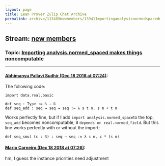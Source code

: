```yaml
---
layout: page
title: Lean Prover Zulip Chat Archive 
permalink: archive/113489newmembers/13941Importinganalysisnormedspacedmakesthingsnoncomputable.html
---
```


## Stream: [new members](index.html)
### Topic: [Importing analysis.normed_spaced makes things noncomputable](13941Importinganalysisnormedspacedmakesthingsnoncomputable.html)

---

#### [Abhimanyu Pallavi Sudhir (Dec 18 2018 at 07:24)](https://leanprover.zulipchat.com/#narrow/stream/113489-new%20members/topic/Importing%20analysis.normed_spaced%20makes%20things%20noncomputable/near/152088656):
The following code:

```lean
import data.real.basic

def seq : Type := ℕ → ℝ
def seq_add : seq → seq → seq := λ s t n, s n + t n
```

Works perfectly fine, but if I add `import analysis.normed_space`to the top, `seq_add` becomes noncomputable, it `depends on real.normed_field`. But this line works perfectly with or without the import:

```lean
def seq_smul (c : ℝ) : seq → seq := λ s n, c * (s n)
```

#### [Mario Carneiro (Dec 18 2018 at 07:26)](https://leanprover.zulipchat.com/#narrow/stream/113489-new%20members/topic/Importing%20analysis.normed_spaced%20makes%20things%20noncomputable/near/152088730):
hm, I guess the instance priorities need adjustment

